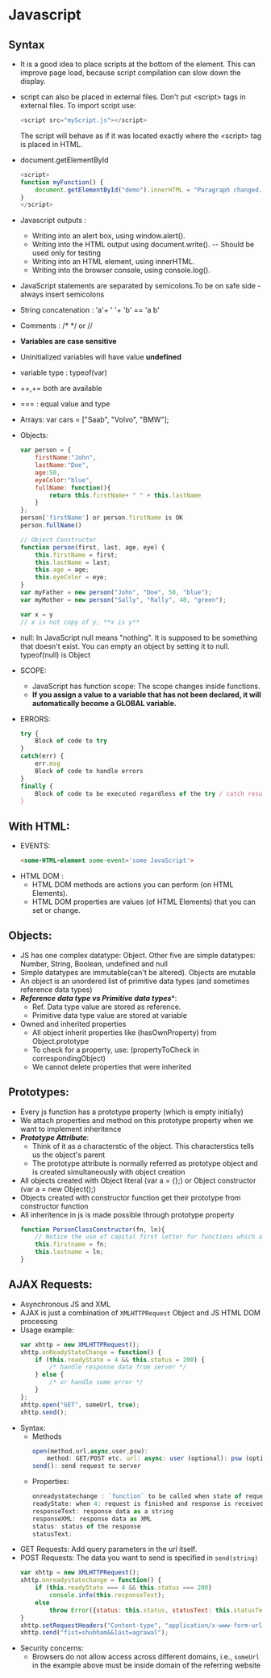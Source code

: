 # Javascript
## Syntax
- It is a good idea to place scripts at the bottom of the <body> element.
This can improve page load, because script compilation can slow down the display.
- script can also be placed in external files. Don't put \<script\> tags in external files. To import script use:
    ```javascript
    <script src="myScript.js"></script>
    ```
    The script will behave as if it was located exactly where the \<script\> tag is placed in HTML.

-   document.getElementById 
    ```javascript
    <script>
    function myFunction() {
        document.getElementById("demo").innerHTML = "Paragraph changed.";
    }
    </script>
    ```

- Javascript outputs : 
	* Writing into an alert box, using window.alert().
	* Writing into the HTML output using document.write(). -- Should be used only for testing
	* Writing into an HTML element, using innerHTML.
	* Writing into the browser console, using console.log().

- JavaScript statements are separated by semicolons.To be on safe side - always insert semicolons
- String concatenation : 'a'+ ' '+ 'b' == 'a b'
- Comments : /* */ or //
- **Variables are case sensitive**
- Uninitialized variables will have value **undefined**
- variable type : typeof(var) 
- ++,+= both are available
- === : equal value and type
- Arrays: var cars = ["Saab", "Volvo", "BMW"]; 
- Objects: 
    ```javascript
    var person = {
        firstName:"John",
        lastName:"Doe",
        age:50,
        eyeColor:"blue",
        fullName: function(){
            return this.firstName+ " " + this.lastName
        }
    };
    person['firstName'] or person.firstName is OK
    person.fullName()

    // Object Constructor 
    function person(first, last, age, eye) {
        this.firstName = first;
        this.lastName = last;
        this.age = age;
        this.eyeColor = eye;
    }
    var myFather = new person("John", "Doe", 50, "blue");
    var myMother = new person("Sally", "Rally", 48, "green");

    var x = y
    // x is not copy of y, **x is y**
    ```

- null: In JavaScript null means "nothing". It is supposed to be something that doesn't exist. You can empty an object by setting it to null. typeof(null) is Object
- SCOPE: 
    * JavaScript has function scope: The scope changes inside functions.
    * **If you assign a value to a variable that has not been declared, it will automatically become a GLOBAL variable.**
- ERRORS: 
    ```javascript
    try {
        Block of code to try
    }
    catch(err) {
        err.msg
        Block of code to handle errors
    } 
    finally {
        Block of code to be executed regardless of the try / catch result
    }
    ```

## With HTML:
- EVENTS: 
    ```html
    <some-HTML-element some-event='some JavaScript'>
    ```
- HTML DOM : 
	* HTML DOM methods are actions you can perform (on HTML Elements).  
	* HTML DOM properties are values (of HTML Elements) that you can set or change.

## Objects:
- JS has one complex datatype: Object. Other five are simple datatypes: Number, String, Boolean, undefined and null
- Simple datatypes are immutable(can't be altered). Objects are mutable
- An object is an unordered list of primitive data types (and sometimes reference data types)
- ***Reference data type vs Primitive data types****:
    * Ref. Data type value are stored as reference. 
    * Primitive data type value are stored at variable
- Owned and inherited properties
    * All object inherit properties like (hasOwnProperty) from Object.prototype
    * To check for a property, use: (propertyToCheck in correspondingObject)
    * We cannot delete properties that were inherited

## Prototypes:
- Every js function has a prototype property (which is empty initially)
- We attach properties and method on this prototype property when we want to implement inheritence
- ***Prototype Attribute***:
    * Think of it as a characterstic of the object. This characterstics tells us the object's parent
    * The prototype attribute is normally referred as prototype object and is created simultaneously with object creation
- All objects created with Object literal (var a = {};) or Object constructor (var a = new Object();)
- Objects created with constructor function get their prototype from constructor function
- All inheritence in js is made possible through prototype property
    ```javascript
    function PersonClassConstructor(fn, ln){
        // Notice the use of capital first letter for functions which are constructors
        this.firstname = fn;
        this.lastname = ln;
    }
    ```
## AJAX Requests:
- Asynchronous JS and XML
- AJAX is just a combination of `XMLHTTPRequest` Object and JS HTML DOM processing 
- Usage example:
    ```javascript
    var xhttp = new XMLHTTPRequest();
    xhttp.onReadyStateChange = function() {
        if (this.readyState = 4 && this.status = 200) {
            /* handle response data from server */
        } else {
            /* or handle some error */
        } 
    };
    xhttp.open("GET", someUrl, true);
    xhttp.send();
    ```
- Syntax:
    * Methods
        ```javascript
        open(method,url,async,user,psw):
            method: GET/POST etc. url: async: user (optional): psw (optional)
        send(): send request to server
        ```
    * Properties:
        ```javascript
        onreadystatechange : `function` to be called when state of request changes
        readyState: when 4: request is finished and response is received
        responseText: response data as a string
        responseXML: response data as XML
        status: status of the response
        statusText:
        ```
- GET Requests: Add query parameters in the url itself.
- POST Requests: The data you want to send is specified in `send(string)`
    ```javascript
    var xhttp = new XMLHTTPRequest();
    xhttp.onreadystatechange = function() {
        if (this.readyState === 4 && this.status === 200)
            console.info(this.responseText);
        else
            throw Error({status: this.status, statusText: this.statusText});
    }
    xhttp.setRequestHeaders("Content-type", "application/x-www-form-url-encoded");
    xhttp.send("fist=shubham&&last=agrawal");
    ```
- Security concerns:
    * Browsers do not allow access across different domains, i.e., `someUrl` in the example above must be inside domain of the referring website